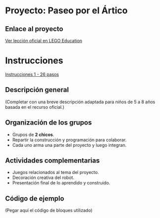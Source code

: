 # Proyecto: Paseo por el Ártico
## Enlace al proyecto
[Ver lección oficial en LEGO Education](https://education.lego.com/es-es/lessons/spikeessential-great-adventures/spikeessential-arctic-ride/)

# Instrucciones
[Instrucciones 1 - 26 pasos](https://assets.education.lego.com/v3/assets/blt293eea581807678a/blt422ad72d05bae50b/5f572ef4d4365e467aa95f1d/U1L2.pdf?locale=es-es)

## Descripción general
(Completar con una breve descripción adaptada para niños de 5 a 8 años basada en el recurso oficial.)

## Organización de los grupos
- Grupos de **2 chicos**.
- Repartir la construcción y programación para colaborar.
- Cada uno arma una parte del proyecto y luego integran.

## Actividades complementarias
- Juegos relacionados al tema del proyecto.
- Decoración creativa del robot.
- Presentación final de lo aprendido y construido.

## Código de ejemplo
(Pegar aquí el código de bloques utilizado)

